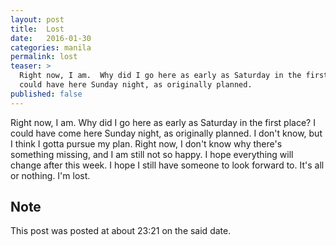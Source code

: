 ```yaml
---
layout: post
title:  Lost
date:   2016-01-30
categories: manila
permalink: lost
teaser: >
  Right now, I am.  Why did I go here as early as Saturday in the first place? I
  could have here Sunday night, as originally planned.
published: false
---
```


Right now, I am.  Why did I go here as early as Saturday in the first place?  I could have come here Sunday night, as originally planned.  I don't know, but I think I gotta pursue my plan.  Right now, I don't know why there's something missing, and I am still not so happy.  I hope everything will change after this week.  I hope I still have someone to look forward to.  It's all or nothing.  I'm lost.

## Note
This post was posted at about 23:21 on the said date.
